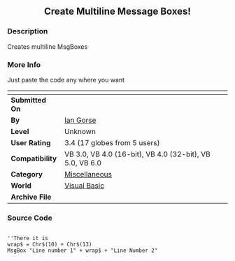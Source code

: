 ﻿<div align="center">

## Create Multiline Message Boxes\!


</div>

### Description

Creates multiline MsgBoxes
 
### More Info
 
Just paste the code any where you want


<span>             |<span>
---                |---
**Submitted On**   |
**By**             |[Ian Gorse](https://github.com/Planet-Source-Code/PSCIndex/blob/master/ByAuthor/ian-gorse.md)
**Level**          |Unknown
**User Rating**    |3.4 (17 globes from 5 users)
**Compatibility**  |VB 3\.0, VB 4\.0 \(16\-bit\), VB 4\.0 \(32\-bit\), VB 5\.0, VB 6\.0
**Category**       |[Miscellaneous](https://github.com/Planet-Source-Code/PSCIndex/blob/master/ByCategory/miscellaneous__1-1.md)
**World**          |[Visual Basic](https://github.com/Planet-Source-Code/PSCIndex/blob/master/ByWorld/visual-basic.md)
**Archive File**   |[](https://github.com/Planet-Source-Code/ian-gorse-create-multiline-message-boxes__1-3074/archive/master.zip)





### Source Code

```

''There it is
wrap$ = Chr$(10) + Chr$(13)
MsgBox "Line number 1" + wrap$ + "Line Number 2"
```

